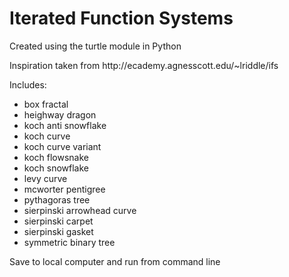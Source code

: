 # Iterated Function Systems
<p>Created using the turtle module in Python</p>
<p>Inspiration taken from http://ecademy.agnesscott.edu/~lriddle/ifs </p>
<p>Includes:</p>
<ul>
  <li>box fractal</li>
  <li>heighway dragon</li>
  <li>koch anti snowflake</li>
  <li>koch curve</li>
  <li>koch curve variant</li>
  <li>koch flowsnake</li>
  <li>koch snowflake</li>
  <li>levy curve</li>
  <li>mcworter pentigree</li>
  <li>pythagoras tree</li>
  <li>sierpinski arrowhead curve</li>
  <li>sierpinski carpet</li>
  <li>sierpinski gasket</li>
  <li>symmetric binary tree</li>
</ul>

<p>Save to local computer and run from command line</p>
